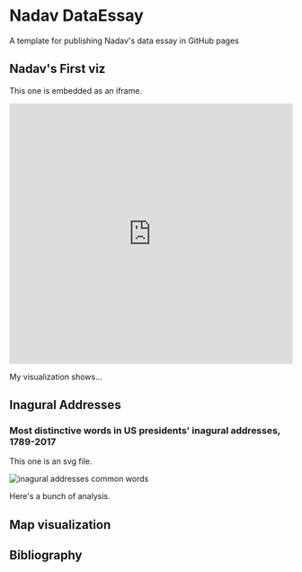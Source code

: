 # Nadav DataEssay

A template for publishing Nadav's data essay in GitHub pages

## Nadav's First viz

This one is embedded as an iframe.

<iframe title="Gender pay gap" aria-label="Range Plot" id="datawrapper-chart-Tv80T" src="https://datawrapper.dwcdn.net/Tv80T/1/" scrolling="no" frameborder="0" style="width: 0; min-width: 100% !important; border: none;" height="463" data-external="1"></iframe><script type="text/javascript">!function(){"use strict";window.addEventListener("message",(function(a){if(void 0!==a.data["datawrapper-height"]){var e=document.querySelectorAll("iframe");for(var t in a.data["datawrapper-height"])for(var r,i=0;r=e[i];i++)if(r.contentWindow===a.source){var d=a.data["datawrapper-height"][t]+"px";r.style.height=d}}}))}();
</script>

My visualization shows...

## Inagural Addresses

### Most distinctive words in US presidents' inagural addresses, 1789-2017

This one is an svg file.

![inagural addresses common words](heatmap.svg)

Here's a bunch of analysis.

## Map visualization

<!-- Add script to the <head> of your page to load the embeddable map component -->
<script type="module" src="https://js.arcgis.com/embeddable-components/4.32/arcgis-embeddable-components.esm.js"></script>
<!-- Add custom element to <body> of your page -->
 <arcgis-embedded-map style="height:600px;width:700px;" item-id="458d29ce19554d3eabdee1cb7eeb2114" theme="light" heading-enabled legend-enabled information-enabled share-enabled portal-url="https://brynmawrcollege.maps.arcgis.com" ></arcgis-embedded-map>

## Bibliography
